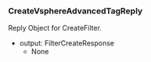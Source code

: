 ### CreateVsphereAdvancedTagReply
Reply Object for CreateFilter.

- output: FilterCreateResponse
  - None
